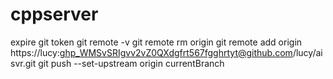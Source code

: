 # cppserver
expire git token 
git remote -v
git remote rm origin
git remote add origin https://lucy:ghp_WMSvSRIgvv2vZ0QXdgfrt567fgghrtyt@github.com/lucy/aisvr.git
git push --set-upstream origin currentBranch
